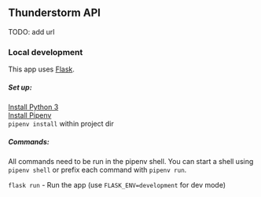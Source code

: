## Thunderstorm API

TODO: add url

### Local development
This app uses [Flask](http://flask.pocoo.org/).

##### Set up:
[Install Python 3](https://www.python.org/)  
[Install Pipenv](https://pipenv.readthedocs.io/en/latest/)  
`pipenv install` within project dir

##### Commands:
All commands need to be run in the pipenv shell. You can start a shell using
`pipenv shell` or prefix each command with `pipenv run`.

`flask run` - Run the app (use `FLASK_ENV=development` for dev mode)
